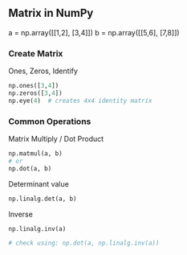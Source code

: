 ## Matrix in NumPy
a = np.array([[1,2], [3,4]])
b = np.array([[5,6], [7,8]])

### Create Matrix
Ones, Zeros, Identify
```python
np.ones([3,4])
np.zeros([3,4])
np.eye(4)  # creates 4x4 identity matrix
```

### Common Operations

Matrix Multiply / Dot Product
```python
np.matmul(a, b)
# or
np.dot(a, b)
```

Determinant value
```python
np.linalg.det(a, b)
```


Inverse
```python
np.linalg.inv(a)

# check using: np.dot(a, np.linalg.inv(a))
```

